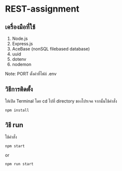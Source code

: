 # REST-assignment
 
## เครื่องมือที่ใช้
1. Node.js 
2. Express.js
3. AceBase (nonSQL filebased database)
4. uuid
5. dotenv
6. nodemon

Note: PORT ตั้งค่าที่ไฟล์ .env

## วิธีการติดตั้ง
ให้เปิด Terminal โดย cd ไปที่ directory ของโปรเจค จากนั้นใช้คำสั่ง
```
npm install
```

## วิธี run
ใช้คำสั่ง
```
npm start
```
or
```
npm run start
```
